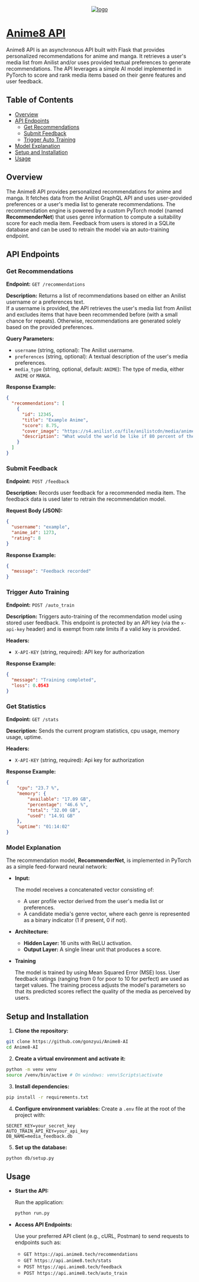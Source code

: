 <div align="center">
  <a href="https://anime8.tech"><img src="https://anime8.tech/logo.png" alt="logo" /></a>
</div>

# [Anime8 API](https://anime8.tech)

Anime8 API is an asynchronous API built with Flask that provides personalized recommendations for anime and manga. It retrieves a user's media list from Anilist and/or uses provided textual preferences to generate recommendations. The API leverages a simple AI model implemented in PyTorch to score and rank media items based on their genre features and user feedback.

## Table of Contents

- [Overview](#overview)
- [API Endpoints](#api-endpoints)
  - [Get Recommendations](#get-recommendations)
  - [Submit Feedback](#submit-feedback)
  - [Trigger Auto Training](#trigger-auto-training)
- [Model Explanation](#model-explanation)
- [Setup and Installation](#setup-and-installation)
- [Usage](#usage)

## Overview

The Anime8 API provides personalized recommendations for anime and manga. It fetches data from the Anilist GraphQL API and uses user-provided preferences or a user's media list to generate recommendations. The recommendation engine is powered by a custom PyTorch model (named **RecommenderNet**) that uses genre information to compute a suitability score for each media item. Feedback from users is stored in a SQLite database and can be used to retrain the model via an auto-training endpoint.

## API Endpoints

### Get Recommendations

**Endpoint:** `GET /recommendations`

**Description:**
Returns a list of recommendations based on either an Anilist username or a preferences text.  
If a username is provided, the API retrieves the user's media list from Anilist and excludes items that have been recommended before (with a small chance for repeats). Otherwise, recommendations are generated solely based on the provided preferences.

**Query Parameters:**
- `username` (string, optional): The Anilist username.
- `preferences` (string, optional): A textual description of the user's media preferences.
- `media_type` (string, optional, default: `ANIME`): The type of media, either `ANIME` or `MANGA`.

**Response Example:**

```json
{
  "recommendations": [
    {
      "id": 12345,
      "title": "Example Anime",
      "score": 8.75,
      "cover_image": "https://s4.anilist.co/file/anilistcdn/media/anime/cover/medium/bx21459-RoPwgrZ32gM3.jpg",
      "description": "What would the world be like if 80 percent of the population manifested extraordinary superpowers called “Quirks” at age four? Heroes and villains would be battling it out everywhere! Becoming a hero would mean learning to use your power, but where would you go to study? U.A. High's Hero Program of course! But what would you do if you were one of the 20 percent who were born Quirkless?<br><br>\n\nMiddle school student Izuku Midoriya wants to be a hero more than anything, but he hasn't got an ounce of power in him. With no chance of ever getting into the prestigious U.A. High School for budding heroes, his life is looking more and more like a dead end. Then an encounter with All Might, the greatest hero of them all gives him a chance to change his destiny…<br><br>\n\n(Source: Viz Media)"
    }
  ]
}
```

### Submit Feedback

**Endpoint:** `POST /feedback`

**Description:**
Records user feedback for a recommended media item. 
The feedback data is used later to retrain the recommendation model.

**Request Body (JSON):**
```json
{
  "username": "example",
  "anime_id": 1273,
  "rating": 8
}
```
**Response Example:**
```json
{
  "message": "Feedback recorded"
}
```

### Trigger Auto Training

**Endpoint:** `POST /auto_train`

**Description:**
Triggers auto-training of the recommendation model using stored user feedback.
This endpoint is protected by an API key (via the `x-api-key` header) and is exempt from rate limits if a valid key is provided.

**Headers:**

- `X-API-KEY` (string, required): API key for authorization

**Response Example:**
```json
{
  "message": "Training completed",
  "loss": 0.0543
}
```

### Get Statistics

**Endpoint:** `GET /stats`

**Description:**
Sends the current program statistics, cpu usage, memory usage, uptime.

**Headers:**

  - `X-API-KEY` (string, required): Api key for authorization

**Response Example:**

```json
{
    "cpu": "23.7 %",
    "memory": {
        "available": "17.09 GB",
        "percentage": "46.6 %",
        "total": "32.00 GB",
        "used": "14.91 GB"
    },
    "uptime": "01:14:02"
}
```

### Model Explanation

The recommendation model, **RecommenderNet**, is implemented in PyTorch as a simple feed-forward neural network:

- **Input:**

  The model receives a concatenated vector consisting of:
  - A user profile vector derived from the user's media list or preferences.
  - A candidate media's genre vector, where each genre is represented as a binary indicator (1 if present, 0 if not).
- **Architecture:**

  - **Hidden Layer:** 16 units with ReLU activation.
  - **Output Layer:** A single linear unit that produces a score.
- **Training**

  The model is trained by using Mean Squared Error (MSE) loss. User feedback ratings (ranging from 0 for poor to 10 for perfect) are used as target values. The training process adjusts the model's parameters so that its predicted scores reflect the quality of the media as perceived by users.

## Setup and Installation

1. **Clone the repository:**
```bash
git clone https://github.com/gonzyui/Anime8-AI
cd Anime8-AI
```
2. **Create a virtual environment and activate it:**
```bash
python -m venv venv
source /venv/bin/active # On windows: venv\Scripts\activate
```
3. **Install dependencies:**
```bash
pip install -r requirements.txt
```
4. **Configure environment variables:**
Create a `.env` file at the root of the project with:
```env
SECRET_KEY=your_secret_key
AUTO_TRAIN_API_KEY=your_api_key
DB_NAME=media_feedback.db
```
5. **Set up the database:**
```bash
python db/setup.py
```

## Usage

- **Start the API:**

  Run the application:
  ```bash
  python run.py
  ```
- **Access API Endpoints:**
  
  Use your preferred API client (e.g., cURL, Postman) to send requests to endpoints such as:
    - `GET https://api.anime8.tech/recommendations`
    - `GET https://api.anime8.tech/stats`
    - `POST https://api.anime8.tech/feedback`
    - `POST https://api.anime8.tech/auto_train`
